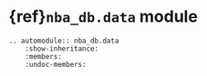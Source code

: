 # {ref}`nba_db.data` module

```{eval-rst}
.. automodule:: nba_db.data
    :show-inheritance:
    :members:
    :undoc-members:
```
